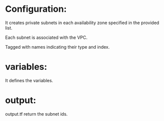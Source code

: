 # Configuration:
It creates private subnets in each availability zone specified in the provided list.

Each subnet is associated with the VPC.

Tagged with names indicating their type and index.

# variables:
It defines the variables.
# output:
output.tf return the subnet ids.
